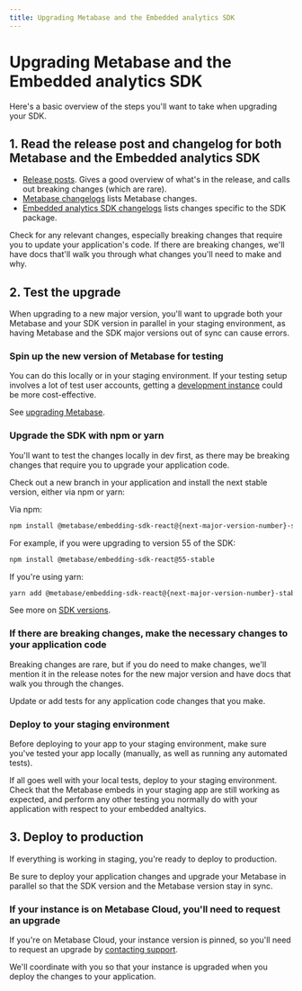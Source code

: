 ```yaml
---
title: Upgrading Metabase and the Embedded analytics SDK
---
```


# Upgrading Metabase and the Embedded analytics SDK

Here's a basic overview of the steps you'll want to take when upgrading your SDK.

## 1. Read the release post and changelog for both Metabase and the Embedded analytics SDK

- [Release posts](https://www.metabase.com/releases). Gives a good overview of what's in the release, and calls out breaking changes (which are rare).
- [Metabase changelogs](https://www.metabase.com/changelog) lists Metabase changes.
- [Embedded analytics SDK changelogs](https://www.metabase.com/changelog/55) lists changes specific to the SDK package.

Check for any relevant changes, especially breaking changes that require you to update your application's code. If there are breaking changes, we'll have docs that'll walk you through what changes you'll need to make and why.

## 2. Test the upgrade

When upgrading to a new major version, you'll want to upgrade both your Metabase and your SDK version in parallel in your staging environment, as having Metabase and the SDK major versions out of sync can cause errors.

### Spin up the new version of Metabase for testing

You can do this locally or in your staging environment. If your testing setup involves a lot of test user accounts, getting a [development instance](../../installation-and-operation/development-instance.md) could be more cost-effective.



See [upgrading Metabase](../../installation-and-operation/upgrading-metabase.md).

### Upgrade the SDK with npm or yarn

You'll want to test the changes locally in dev first, as there may be breaking changes that require you to upgrade your application code.

Check out a new branch in your application and install the next stable version, either via npm or yarn:

Via npm:

```bash
npm install @metabase/embedding-sdk-react@{next-major-version-number}-stable
```

For example, if you were upgrading to version 55 of the SDK:

```bash
npm install @metabase/embedding-sdk-react@55-stable
```

If you're using yarn:

```bash
yarn add @metabase/embedding-sdk-react@{next-major-version-number}-stable
```

See more on [SDK versions](./version.md).

### If there are breaking changes, make the necessary changes to your application code

Breaking changes are rare, but if you do need to make changes, we'll mention it in the release notes for the new major version and have docs that walk you through the changes.

Update or add tests for any application code changes that you make.

### Deploy to your staging environment

Before deploying to your app to your staging environment, make sure you've tested your app locally (manually, as well as running any automated tests).

If all goes well with your local tests, deploy to your staging environment. Check that the Metabase embeds in your staging app are still working as expected, and perform any other testing you normally do with your application with respect to your embedded analtyics.

## 3. Deploy to production

If everything is working in staging, you're ready to deploy to production.

Be sure to deploy your application changes and upgrade your Metabase in parallel so that the SDK version and the Metabase version stay in sync.

### If your instance is on Metabase Cloud, you'll need to request an upgrade

If you're on Metabase Cloud, your instance version is pinned, so you'll need to request an upgrade by [contacting support](https://www.metabase.com/help-premium).

We'll coordinate with you so that your instance is upgraded when you deploy the changes to your application.